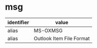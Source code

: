 # msg

| identifier     | value
| ------------- | -----
| alias         | MS-OXMSG
| alias         | Outlook Item File Format
